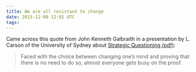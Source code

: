 ```yaml
---
title: We are all resistant to change
date: 2015-12-08 12:02 UTC
tags:
---
```


Came across this quote from John Kenneth Galbraith in a presentation by L. Carson of the University of Sydney about [Strategic Questioning (pdf)](http://sydney.edu.au/ab/faculty_review/docs/strategic_questioning.pdf):

> Faced with the choice between changing one’s mind and proving that there is no need to do so, almost everyone gets busy on the proof.

